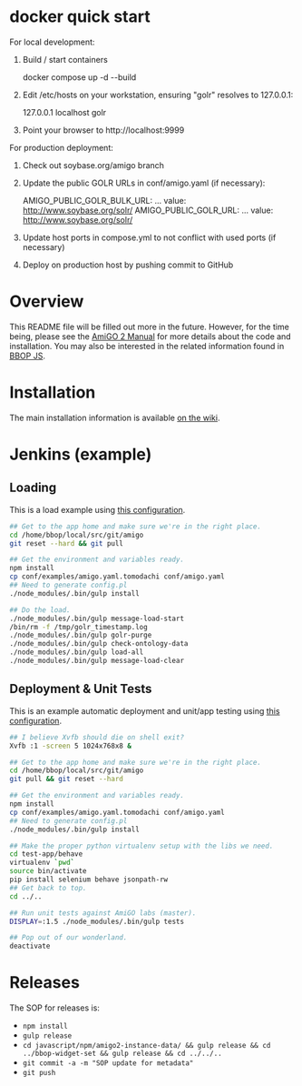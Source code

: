 # docker quick start

For local development:

1. Build / start containers

    docker compose up -d --build

2. Edit /etc/hosts on your workstation, ensuring "golr" resolves to 127.0.0.1:

    127.0.0.1 localhost golr

3. Point your browser to http://localhost:9999

For production deployment:

1. Check out soybase.org/amigo branch

2. Update the public GOLR URLs in conf/amigo.yaml (if necessary):

    AMIGO_PUBLIC_GOLR_BULK_URL:
    ...
    value: http://www.soybase.org/solr/
    AMIGO_PUBLIC_GOLR_URL:
    ...
    value: http://www.soybase.org/solr/

4. Update host ports in compose.yml to not conflict with used ports (if necessary)

5. Deploy on production host by pushing commit to GitHub

# Overview

  This README file will be filled out more in the future. However, for
  the time being, please see the
  [AmiGO 2 Manual](http://wiki.geneontology.org/index.php/AmiGO_2_Manual)
  for more details about the code and installation. You may also be
  interested in the related information found in
  [BBOP JS](https://github.com/berkeleybop/bbop-js).

# Installation

The main installation information is available
[on the wiki](http://wiki.geneontology.org/index.php/AmiGO_2_Manual:_Installation).

# Jenkins (example)

## Loading

This is a load example using
[this configuration](https://github.com/geneontology/amigo/blob/master/conf/examples/amigo.yaml.tomodachi).

```bash
## Get to the app home and make sure we're in the right place.
cd /home/bbop/local/src/git/amigo
git reset --hard && git pull

## Get the environment and variables ready.
npm install
cp conf/examples/amigo.yaml.tomodachi conf/amigo.yaml
## Need to generate config.pl
./node_modules/.bin/gulp install

## Do the load.
./node_modules/.bin/gulp message-load-start
/bin/rm -f /tmp/golr_timestamp.log
./node_modules/.bin/gulp golr-purge
./node_modules/.bin/gulp check-ontology-data
./node_modules/.bin/gulp load-all
./node_modules/.bin/gulp message-load-clear
```

## Deployment & Unit Tests

This is an example automatic deployment and unit/app testing using
[this configuration](https://github.com/geneontology/amigo/blob/master/conf/examples/amigo.yaml.tomodachi).

```bash
## I believe Xvfb should die on shell exit?
Xvfb :1 -screen 5 1024x768x8 &

## Get to the app home and make sure we're in the right place.
cd /home/bbop/local/src/git/amigo
git pull && git reset --hard

## Get the environment and variables ready.
npm install
cp conf/examples/amigo.yaml.tomodachi conf/amigo.yaml
## Need to generate config.pl
./node_modules/.bin/gulp install

## Make the proper python virtualenv setup with the libs we need.
cd test-app/behave
virtualenv `pwd`
source bin/activate
pip install selenium behave jsonpath-rw
## Get back to top.
cd ../..

## Run unit tests against AmiGO labs (master).
DISPLAY=:1.5 ./node_modules/.bin/gulp tests

## Pop out of our wonderland.
deactivate
```

# Releases

The SOP for releases is:

* `npm install`
* `gulp release`
* `cd javascript/npm/amigo2-instance-data/ && gulp release && cd ../bbop-widget-set && gulp release && cd ../../..`
* `git commit -a -m "SOP update for metadata"`
* `git push`
